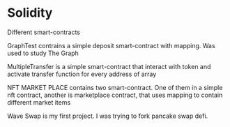 # Solidity
Different smart-contracts

GraphTest contrains a simple deposit smart-contract with mapping. Was used to study The Graph

MultipleTransfer is a simple smart-contract that interact with token and activate transfer function for every address of array

NFT MARKET PLACE contains two smart-contract. One of them in a simple nft contract, another is marketplace contract, that uses mapping to contain different market items

Wave Swap is my first project. I was trying to fork pancake swap defi.
